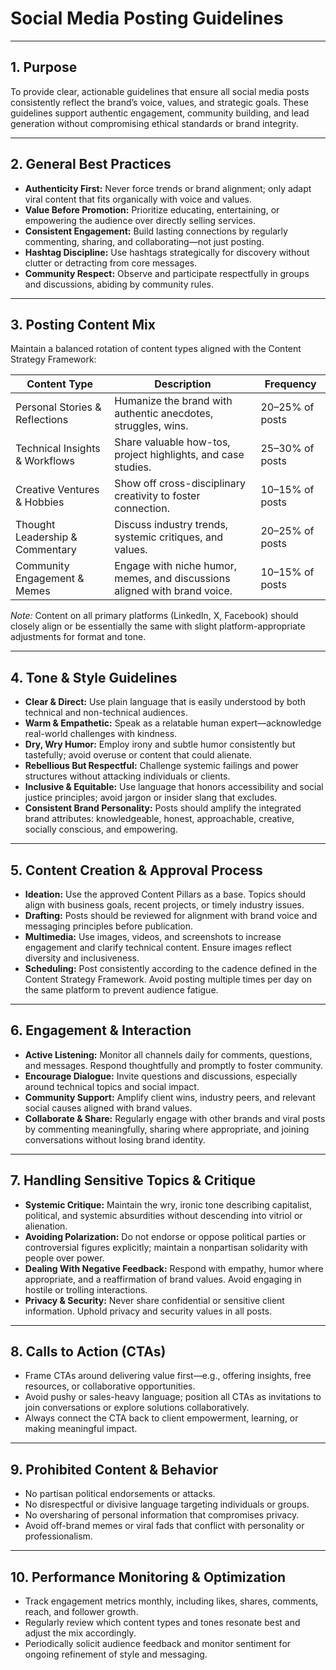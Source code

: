 # Social Media Posting Guidelines

---

## 1. Purpose

To provide clear, actionable guidelines that ensure all social media posts consistently reflect the brand’s voice, values, and strategic goals. These guidelines support authentic engagement, community building, and lead generation without compromising ethical standards or brand integrity.

---

## 2. General Best Practices

- **Authenticity First:** Never force trends or brand alignment; only adapt viral content that fits organically with voice and values.
- **Value Before Promotion:** Prioritize educating, entertaining, or empowering the audience over directly selling services.
- **Consistent Engagement:** Build lasting connections by regularly commenting, sharing, and collaborating—not just posting.
- **Hashtag Discipline:** Use hashtags strategically for discovery without clutter or detracting from core messages.
- **Community Respect:** Observe and participate respectfully in groups and discussions, abiding by community rules.

---

## 3. Posting Content Mix

Maintain a balanced rotation of content types aligned with the Content Strategy Framework:

| Content Type                    | Description                                                               | Frequency       |
| ------------------------------- | ------------------------------------------------------------------------- | --------------- |
| Personal Stories & Reflections  | Humanize the brand with authentic anecdotes, struggles, wins.             | 20–25% of posts |
| Technical Insights & Workflows  | Share valuable how-tos, project highlights, and case studies.             | 25–30% of posts |
| Creative Ventures & Hobbies     | Show off cross-disciplinary creativity to foster connection.              | 10–15% of posts |
| Thought Leadership & Commentary | Discuss industry trends, systemic critiques, and values.                  | 20–25% of posts |
| Community Engagement & Memes    | Engage with niche humor, memes, and discussions aligned with brand voice. | 10–15% of posts |

_Note:_ Content on all primary platforms (LinkedIn, X, Facebook) should closely align or be essentially the same with slight platform-appropriate adjustments for format and tone.

---

## 4. Tone & Style Guidelines

- **Clear & Direct:** Use plain language that is easily understood by both technical and non-technical audiences.
- **Warm & Empathetic:** Speak as a relatable human expert—acknowledge real-world challenges with kindness.
- **Dry, Wry Humor:** Employ irony and subtle humor consistently but tastefully; avoid overuse or content that could alienate.
- **Rebellious But Respectful:** Challenge systemic failings and power structures without attacking individuals or clients.
- **Inclusive & Equitable:** Use language that honors accessibility and social justice principles; avoid jargon or insider slang that excludes.
- **Consistent Brand Personality:** Posts should amplify the integrated brand attributes: knowledgeable, honest, approachable, creative, socially conscious, and empowering.

---

## 5. Content Creation & Approval Process

- **Ideation:** Use the approved Content Pillars as a base. Topics should align with business goals, recent projects, or timely industry issues.
- **Drafting:** Posts should be reviewed for alignment with brand voice and messaging principles before publication.
- **Multimedia:** Use images, videos, and screenshots to increase engagement and clarify technical content. Ensure images reflect diversity and inclusiveness.
- **Scheduling:** Post consistently according to the cadence defined in the Content Strategy Framework. Avoid posting multiple times per day on the same platform to prevent audience fatigue.

---

## 6. Engagement & Interaction

- **Active Listening:** Monitor all channels daily for comments, questions, and messages. Respond thoughtfully and promptly to foster community.
- **Encourage Dialogue:** Invite questions and discussions, especially around technical topics and social impact.
- **Community Support:** Amplify client wins, industry peers, and relevant social causes aligned with brand values.
- **Collaborate & Share:** Regularly engage with other brands and viral posts by commenting meaningfully, sharing where appropriate, and joining conversations without losing brand identity.

---

## 7. Handling Sensitive Topics & Critique

- **Systemic Critique:** Maintain the wry, ironic tone describing capitalist, political, and systemic absurdities without descending into vitriol or alienation.
- **Avoiding Polarization:** Do not endorse or oppose political parties or controversial figures explicitly; maintain a nonpartisan solidarity with people over power.
- **Dealing With Negative Feedback:** Respond with empathy, humor where appropriate, and a reaffirmation of brand values. Avoid engaging in hostile or trolling interactions.
- **Privacy & Security:** Never share confidential or sensitive client information. Uphold privacy and security values in all posts.

---

## 8. Calls to Action (CTAs)

- Frame CTAs around delivering value first—e.g., offering insights, free resources, or collaborative opportunities.
- Avoid pushy or sales-heavy language; position all CTAs as invitations to join conversations or explore solutions collaboratively.
- Always connect the CTA back to client empowerment, learning, or making meaningful impact.

---

## 9. Prohibited Content & Behavior

- No partisan political endorsements or attacks.
- No disrespectful or divisive language targeting individuals or groups.
- No oversharing of personal information that compromises privacy.
- Avoid off-brand memes or viral fads that conflict with personality or professionalism.

---

## 10. Performance Monitoring & Optimization

- Track engagement metrics monthly, including likes, shares, comments, reach, and follower growth.
- Regularly review which content types and tones resonate best and adjust the mix accordingly.
- Periodically solicit audience feedback and monitor sentiment for ongoing refinement of style and messaging.
